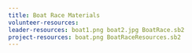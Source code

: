 ```yaml
---
title: Boat Race Materials
volunteer-resources:
leader-resources: boat1.png boat2.jpg BoatRace.sb2
project-resources: boat.png BoatRaceResources.sb2
---
```

